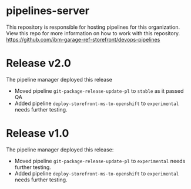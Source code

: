 # pipelines-server
This repository is responsible for hosting pipelines for this organization. View this repo for more information on how to work with this repository. https://github.com/ibm-garage-ref-storefront/devops-pipelines

# Release v2.0
The pipeline manager deployed this release

- Moved pipeline `git-package-release-update-pl` to `stable` as it passed QA
- Added pipeline `deploy-storefront-ms-to-openshift` to `experimental` needs further testing.

# Release v1.0
The pipeline manager deployed this release:

- Moved pipeline `git-package-release-update-pl` to `experimental` needs further testing.
- Added pipeline `deploy-storefront-ms-to-openshift` to `experimental` needs further testing.
